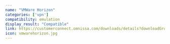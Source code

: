 ```yaml
---
name: "VMWare Horizon"
categories: ['vpn']
compatibility: emulation
display_result: "Compatible"
link: https://customerconnect.omnissa.com/downloads/details?downloadGroup=CART25FQ2_WIN_2406&productId=1027&rPId=118762
icon: vmwarehorizon.jpg
---
```

